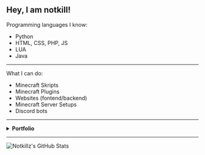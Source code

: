 ## Hey, I am notkill!

Programming languages I know:
- Python
- HTML, CSS, PHP, JS
- LUA
- Java
---
What I can do:
- Minecraft Skripts
- Minecraft Plugins
- Websites (fontend/backend)
- Minecraft Server Setups
- Discord bots
---

<details>
  <summary><strong>Portfolio</strong></summary>

  ```
https://xxkillz.xyz
```
</details>

---

![Notkillz's GitHub Stats](https://github-readme-stats.vercel.app/api?username=notkillzdev&title_color=57B2FF&bg_color=131516&show_icons=true&count_private=true&theme=dracula&hide=issues)
